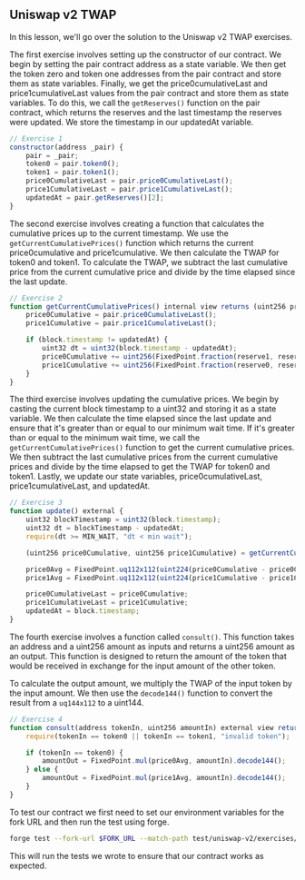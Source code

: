 ## Uniswap v2 TWAP

In this lesson, we'll go over the solution to the Uniswap v2 TWAP exercises.

The first exercise involves setting up the constructor of our contract. We begin by setting the pair contract address as a state variable. We then get the token zero and token one addresses from the pair contract and store them as state variables. Finally, we get the price0cumulativeLast and price1cumulativeLast values from the pair contract and store them as state variables.  To do this, we call the `getReserves()` function on the pair contract, which returns the reserves and the last timestamp the reserves were updated. We store the timestamp in our updatedAt variable.

```javascript
// Exercise 1
constructor(address _pair) {
    pair = _pair;
    token0 = pair.token0();
    token1 = pair.token1();
    price0CumulativeLast = pair.price0CumulativeLast();
    price1CumulativeLast = pair.price1CumulativeLast();
    updatedAt = pair.getReserves()[2];
}
```

The second exercise involves creating a function that calculates the cumulative prices up to the current timestamp. We use the `getCurrentCumulativePrices()` function which returns the current price0cumulative and price1cumulative. We then calculate the TWAP for token0 and token1. To calculate the TWAP, we subtract the last cumulative price from the current cumulative price and divide by the time elapsed since the last update. 

```javascript
// Exercise 2
function getCurrentCumulativePrices() internal view returns (uint256 price0Cumulative, uint256 price1Cumulative) {
    price0Cumulative = pair.price0CumulativeLast();
    price1Cumulative = pair.price1CumulativeLast();

    if (block.timestamp != updatedAt) {
        uint32 dt = uint32(block.timestamp - updatedAt);
        price0Cumulative += uint256(FixedPoint.fraction(reserve1, reserve0)._x) * dt;
        price1Cumulative += uint256(FixedPoint.fraction(reserve0, reserve1)._x) * dt;
    }
}
```

The third exercise involves updating the cumulative prices. We begin by casting the current block timestamp to a uint32 and storing it as a state variable. We then calculate the time elapsed since the last update and ensure that it's greater than or equal to our minimum wait time. If it's greater than or equal to the minimum wait time, we call the `getCurrentCumulativePrices()` function to get the current cumulative prices. We then subtract the last cumulative prices from the current cumulative prices and divide by the time elapsed to get the TWAP for token0 and token1. Lastly, we update our state variables, price0cumulativeLast, price1cumulativeLast, and updatedAt.

```javascript
// Exercise 3
function update() external {
    uint32 blockTimestamp = uint32(block.timestamp);
    uint32 dt = blockTimestamp - updatedAt;
    require(dt >= MIN_WAIT, "dt < min wait");

    (uint256 price0Cumulative, uint256 price1Cumulative) = getCurrentCumulativePrices();

    price0Avg = FixedPoint.uq112x112(uint224(price0Cumulative - price0CumulativeLast) / dt);
    price1Avg = FixedPoint.uq112x112(uint224(price1Cumulative - price1CumulativeLast) / dt);

    price0CumulativeLast = price0Cumulative;
    price1CumulativeLast = price1Cumulative;
    updatedAt = block.timestamp;
}
```

The fourth exercise involves a function called `consult()`. This function takes an address and a uint256 amount as inputs and returns a uint256 amount as an output. This function is designed to return the amount of the token that would be received in exchange for the input amount of the other token. 

To calculate the output amount, we multiply the TWAP of the input token by the input amount. We then use the `decode144()` function to convert the result from a `uq144x112` to a uint144.

```javascript
// Exercise 4
function consult(address tokenIn, uint256 amountIn) external view returns (uint256 amountOut) {
    require(tokenIn == token0 || tokenIn == token1, "invalid token");

    if (tokenIn == token0) {
        amountOut = FixedPoint.mul(price0Avg, amountIn).decode144();
    } else {
        amountOut = FixedPoint.mul(price1Avg, amountIn).decode144();
    }
}
```

To test our contract we first need to set our environment variables for the fork URL and then run the test using forge.

```bash
forge test --fork-url $FORK_URL --match-path test/uniswap-v2/exercises/UniswapV2Twap.sol --vvv
```

This will run the tests we wrote to ensure that our contract works as expected.
